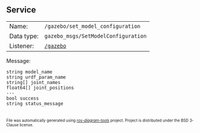 <!--
File was automatically generated using 'ros-diagram-tools' project.
Project is distributed under the BSD 3-Clause license.
-->

## Service


|     |     |
| --- | --- |
| Name: | `/gazebo/set_model_configuration` |
| Data type: | `gazebo_msgs/SetModelConfiguration` |
| Listener: | [`/gazebo`](n__gazebo.md) |

Message:
```
string model_name
string urdf_param_name
string[] joint_names
float64[] joint_positions
---
bool success
string status_message

```



</br>
<font size="1">
File was automatically generated using <a href="https://github.com/anetczuk/ros-diagram-tools"><i>ros-diagram-tools</i></a> project.
Project is distributed under the BSD 3-Clause license.
</font>

